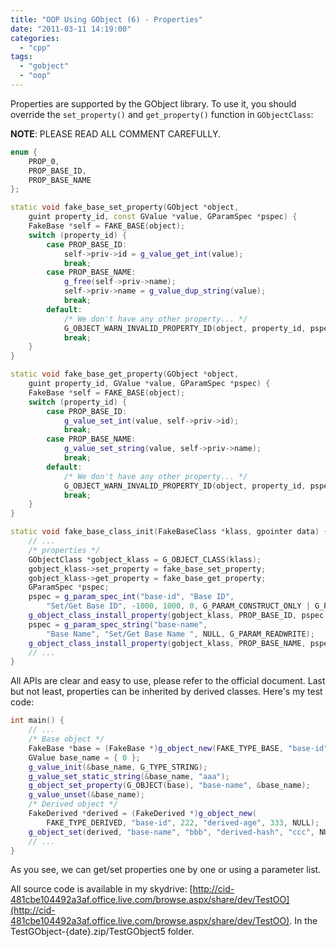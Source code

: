 ```yaml
---
title: "OOP Using GObject (6) - Properties"
date: "2011-03-11 14:19:00"
categories: 
  - "cpp"
tags: 
  - "gobject"
  - "oop"
---
```


Properties are supported by the GObject library. To use it, you should override the `set_property()` and `get_property()` function in `GObjectClass`:

**NOTE**: PLEASE READ ALL COMMENT CAREFULLY.

```cpp
enum {
    PROP_0,
    PROP_BASE_ID,
    PROP_BASE_NAME
};

static void fake_base_set_property(GObject *object,
    guint property_id, const GValue *value, GParamSpec *pspec) {
    FakeBase *self = FAKE_BASE(object);
    switch (property_id) {
        case PROP_BASE_ID:
            self->priv->id = g_value_get_int(value);
            break;
        case PROP_BASE_NAME:
            g_free(self->priv->name);
            self->priv->name = g_value_dup_string(value);
            break;
        default:
            /* We don't have any other property... */
            G_OBJECT_WARN_INVALID_PROPERTY_ID(object, property_id, pspec);
            break;
    }
}

static void fake_base_get_property(GObject *object,
    guint property_id, GValue *value, GParamSpec *pspec) {
    FakeBase *self = FAKE_BASE(object);
    switch (property_id) {
        case PROP_BASE_ID:
            g_value_set_int(value, self->priv->id);
            break;
        case PROP_BASE_NAME:
            g_value_set_string(value, self->priv->name);
            break;
        default:
            /* We don't have any other property... */
            G_OBJECT_WARN_INVALID_PROPERTY_ID(object, property_id, pspec);
            break;
    }
}

static void fake_base_class_init(FakeBaseClass *klass, gpointer data) {
    // ...
    /* properties */
    GObjectClass *gobject_klass = G_OBJECT_CLASS(klass);
    gobject_klass->set_property = fake_base_set_property;
    gobject_klass->get_property = fake_base_get_property;
    GParamSpec *pspec;
    pspec = g_param_spec_int("base-id", "Base ID", 
        "Set/Get Base ID", -1000, 1000, 0, G_PARAM_CONSTRUCT_ONLY | G_PARAM_READWRITE);
    g_object_class_install_property(gobject_klass, PROP_BASE_ID, pspec);
    pspec = g_param_spec_string("base-name",
        "Base Name", "Set/Get Base Name ", NULL, G_PARAM_READWRITE);
    g_object_class_install_property(gobject_klass, PROP_BASE_NAME, pspec);
    // ...
}
```

All APIs are clear and easy to use, please refer to the official document. Last but not least, properties can be inherited by derived classes. Here's my test code:

```cpp
int main() {
    // ...
    /* Base object */
    FakeBase *base = (FakeBase *)g_object_new(FAKE_TYPE_BASE, "base-id", 111, NULL);
    GValue base_name = { 0 };
    g_value_init(&base_name, G_TYPE_STRING);
    g_value_set_static_string(&base_name, "aaa");
    g_object_set_property(G_OBJECT(base), "base-name", &base_name);
    g_value_unset(&base_name);
    /* Derived object */
    FakeDerived *derived = (FakeDerived *)g_object_new(
        FAKE_TYPE_DERIVED, "base-id", 222, "derived-age", 333, NULL);
    g_object_set(derived, "base-name", "bbb", "derived-hash", "ccc", NULL);
    // ...
}
```

As you see, we can get/set properties one by one or using a parameter list.

All source code is available in my skydrive: [http://cid-481cbe104492a3af.office.live.com/browse.aspx/share/dev/TestOO](http://cid-481cbe104492a3af.office.live.com/browse.aspx/share/dev/TestOO). In the TestGObject-{date}.zip/TestGObject5 folder.
